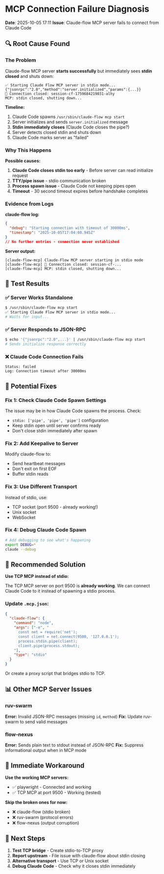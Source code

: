 # MCP Connection Failure Diagnosis

**Date**: 2025-10-05 17:11
**Issue**: Claude-flow MCP server fails to connect from Claude Code

## 🔍 Root Cause Found

### The Problem
Claude-flow MCP server **starts successfully** but immediately sees **stdin closed** and shuts down:

```
✅ Starting Claude Flow MCP server in stdio mode...
{"jsonrpc":"2.0","method":"server.initialized","params":{...}}
🔌 Connection closed: session-cf-1759684219031-alhy
MCP: stdin closed, shutting down...
```

**Timeline:**
1. Claude Code spawns `/usr/sbin/claude-flow mcp start`
2. Server initializes and sends `server.initialized` message
3. **Stdin immediately closes** (Claude Code closes the pipe?)
4. Server detects closed stdin and shuts down
5. Claude Code marks server as "failed"

### Why This Happens

**Possible causes:**
1. **Claude Code closes stdin too early** - Before server can read initialize request
2. **TTY/pipe issue** - stdio communication broken
3. **Process spawn issue** - Claude Code not keeping pipes open
4. **Timeout** - 30 second timeout expires before handshake completes

### Evidence from Logs

**claude-flow log:**
```json
{
  "debug": "Starting connection with timeout of 30000ms",
  "timestamp": "2025-10-05T17:04:08.945Z"
}
// No further entries - connection never established
```

**Server output:**
```
[claude-flow-mcp] Claude-Flow MCP server starting in stdio mode
[claude-flow-mcp] 🔌 Connection closed: session-cf-...
[claude-flow-mcp] MCP: stdin closed, shutting down...
```

## 🧪 Test Results

### ✅ Server Works Standalone
```bash
$ /usr/sbin/claude-flow mcp start
✅ Starting Claude Flow MCP server in stdio mode...
# Waits for input...
```

### ✅ Server Responds to JSON-RPC
```bash
$ echo '{"jsonrpc":"2.0",...}' | /usr/sbin/claude-flow mcp start
# Sends initialize response correctly
```

### ❌ Claude Code Connection Fails
```
Status: failed
Log: Connection timeout after 30000ms
```

## 🔧 Potential Fixes

### Fix 1: Check Claude Code Spawn Settings

The issue may be in how Claude Code spawns the process. Check:
- `stdio: ['pipe', 'pipe', 'pipe']` configuration
- Keep stdin open until server confirms ready
- Don't close stdin immediately after spawn

### Fix 2: Add Keepalive to Server

Modify claude-flow to:
- Send heartbeat messages
- Don't exit on first EOF
- Buffer stdin reads

### Fix 3: Use Different Transport

Instead of stdio, use:
- TCP socket (port 9500 - already working!)
- Unix socket
- WebSocket

### Fix 4: Debug Claude Code Spawn

```bash
# Add debugging to see what's happening
export DEBUG=*
claude --debug
```

## 🎯 Recommended Solution

**Use TCP MCP instead of stdio:**

The TCP MCP server on port 9500 is **already working**. We can connect Claude Code to it instead of spawning a stdio process.

### Update `.mcp.json`:
```json
{
  "claude-flow": {
    "command": "node",
    "args": ["-e", "
      const net = require('net');
      const client = net.connect(9500, '127.0.0.1');
      process.stdin.pipe(client);
      client.pipe(process.stdout);
    "],
    "type": "stdio"
  }
}
```

Or create a proxy script that bridges stdio to TCP.

## 📊 Other MCP Server Issues

### ruv-swarm
**Error:** Invalid JSON-RPC messages (missing `id`, `method`)
**Fix:** Update ruv-swarm to send valid messages

### flow-nexus
**Error:** Sends plain text to stdout instead of JSON-RPC
**Fix:** Suppress informational output when in MCP mode

## 🚀 Immediate Workaround

**Use the working MCP servers:**
- ✅ playwright - Connected and working
- ✅ TCP MCP at port 9500 - Working (tested)

**Skip the broken ones for now:**
- ❌ claude-flow (stdio broken)
- ❌ ruv-swarm (protocol errors)
- ❌ flow-nexus (output corruption)

## 📝 Next Steps

1. **Test TCP bridge** - Create stdio-to-TCP proxy
2. **Report upstream** - File issue with claude-flow about stdin closing
3. **Alternative transport** - Use TCP or Unix socket
4. **Debug Claude Code** - Check why it closes stdin immediately
